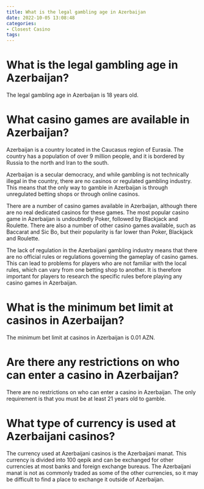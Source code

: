 ```yaml
---
title: What is the legal gambling age in Azerbaijan
date: 2022-10-05 13:08:48
categories:
- Closest Casino
tags:
---
```



#  What is the legal gambling age in Azerbaijan?

The legal gambling age in Azerbaijan is 18 years old.

#  What casino games are available in Azerbaijan?

Azerbaijan is a country located in the Caucasus region of Eurasia. The country has a population of over 9 million people, and it is bordered by Russia to the north and Iran to the south.

Azerbaijan is a secular democracy, and while gambling is not technically illegal in the country, there are no casinos or regulated gambling industry. This means that the only way to gamble in Azerbaijan is through unregulated betting shops or through online casinos.

There are a number of casino games available in Azerbaijan, although there are no real dedicated casinos for these games. The most popular casino game in Azerbaijan is undoubtedly Poker, followed by Blackjack and Roulette. There are also a number of other casino games available, such as Baccarat and Sic Bo, but their popularity is far lower than Poker, Blackjack and Roulette.

The lack of regulation in the Azerbaijani gambling industry means that there are no official rules or regulations governing the gameplay of casino games. This can lead to problems for players who are not familiar with the local rules, which can vary from one betting shop to another. It is therefore important for players to research the specific rules before playing any casino games in Azerbaijan.

#  What is the minimum bet limit at casinos in Azerbaijan?

The minimum bet limit at casinos in Azerbaijan is 0.01 AZN.

#  Are there any restrictions on who can enter a casino in Azerbaijan?

There are no restrictions on who can enter a casino in Azerbaijan. The only requirement is that you must be at least 21 years old to gamble.

#  What type of currency is used at Azerbaijani casinos?

The currency used at Azerbaijani casinos is the Azerbaijani manat. This currency is divided into 100 qepik and can be exchanged for other currencies at most banks and foreign exchange bureaus. The Azerbaijani manat is not as commonly traded as some of the other currencies, so it may be difficult to find a place to exchange it outside of Azerbaijan.